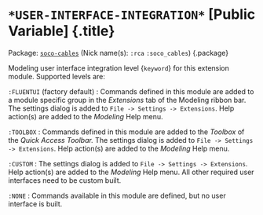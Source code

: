 # `*USER-INTERFACE-INTEGRATION*` [Public Variable] {.title}

Package: [`soco-cables`](SOCO-CABLES.pkg.md) (Nick name(s): `:rca` `:soco_cables`) {.package}

Modeling user interface integration level {`keyword`} for this extension
module. Supported levels are:

`:FLUENTUI` (factory default)
:   Commands defined in this module are added to a module specific group in the
    _Extensions_ tab of the Modeling ribbon bar.
    The settings dialog is added to `File -> Settings -> Extensions`.
    Help action(s) are added to the _Modeling_ Help menu.

`:TOOLBOX`
:   Commands defined in this module are added to the _Toolbox_
    of the _Quick Access Toolbar._
    The settings dialog is added to `File -> Settings -> Extensions`.
    Help action(s) are added to the _Modeling_ Help menu.

`:CUSTOM`
:   The settings dialog is added to `File -> Settings -> Extensions`.
    Help action(s) are added to the _Modeling_ Help menu.
    All other required user interfaces need to be custom built.

`:NONE`
:   Commands available in this module are defined, but no user interface is
    built.

